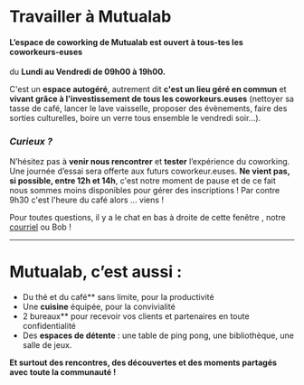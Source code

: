 # Travailler à Mutualab 
#### L’espace de coworking de Mutualab est ouvert à tous-tes les coworkeurs-euses
du **Lundi au Vendredi de 09h00 à 19h00.**

C'est un **espace autogéré**, autrement dit **c'est un lieu géré en commun** et **vivant grâce à l'investissement de tous les coworkeurs.euses** (nettoyer sa tasse de café, lancer le lave vaisselle, proposer des évènements, faire des sorties culturelles, boire un verre tous ensemble le vendredi soir...). 

### _Curieux ?_

N’hésitez pas à **venir nous rencontrer** et **tester** l’expérience du coworking. Une journée d’essai sera offerte aux futurs coworkeur.euses. **Ne vient pas, si possible, entre 12h et 14h**, c'est notre moment de pause et de ce fait nous sommes moins disponibles pour gérer des inscriptions ! Par contre 9h30 c'est l'heure du café alors ... viens ! 

Pour toutes questions, il y a le chat en bas à droite de cette fenêtre , notre [courriel](mailto:mutualab@coworkinglille.com) ou Bob !

 ---
# Mutualab, c’est aussi :
*   Du thé et du café** sans limite, pour la productivité
*   Une **cuisine** équipée, pour la convivialité
*   2 bureaux** pour recevoir vos clients et partenaires en toute confidentialité
*   Des **espaces de détente** : une table de ping pong, une bibliothèque, une salle de jeux.

**Et surtout des rencontres, des découvertes et des moments partagés avec toute la communauté !**
